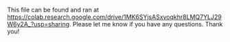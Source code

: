 This file can be found and ran at https://colab.research.google.com/drive/1MK6SYjsASxvoqkhr8LMQ7YLJ29W6y2A_?usp=sharing. Please let me know if you have any questions. Thank you!
